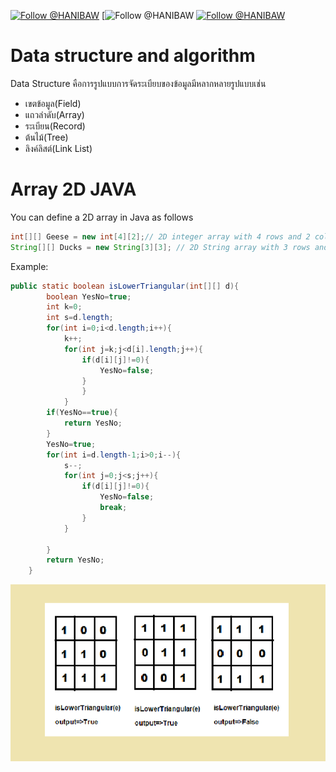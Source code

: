 [![Follow @HANIBAW](https://img.shields.io/github/followers/espadrine.svg?style=social&label=Follow)](https://www.instagram.com/?hl=th) 
[![Follow @HANIBAW](	https://img.shields.io/github/stars/badges/shields.svg?style=social&label=Stars)
[![Follow @HANIBAW](https://img.shields.io/github/followers/espadrine.svg?style=social&label=Follow)](https://www.instagram.com/?hl=th) 

# Data structure and algorithm
Data Structure คือการรูปแบบการจัดระเบียบของข้อมูลมีหลากหลายรูปแบบเช่น
* เขตข้อมูล(Field)
* แถวลำดับ(Array)
* ระเบียน(Record)
* ต้นไม้(Tree)
* ลิงค์ลิสต์(Link List) 

# Array 2D JAVA

You can define a 2D array in Java as follows 

```java
int[][] Geese = new int[4][2];// 2D integer array with 4 rows and 2 columns 
String[][] Ducks = new String[3][3]; // 2D String array with 3 rows and 3 columns
```
Example:
```java
public static boolean isLowerTriangular(int[][] d){
        boolean YesNo=true;
        int k=0;
        int s=d.length;
        for(int i=0;i<d.length;i++){
            k++;
            for(int j=k;j<d[i].length;j++){
                if(d[i][j]!=0){
                    YesNo=false;
                }
                }
            }
        if(YesNo==true){
            return YesNo;
        }
        YesNo=true;
        for(int i=d.length-1;i>0;i--){
            s--;
            for(int j=0;j<s;j++){
                if(d[i][j]!=0){
                    YesNo=false;
                    break;
                }
            }
            
        }
        return YesNo;
    }
```
![Example](https://github.com/hanza0041/Data-Structure-And-Algorithm-/blob/master/isLower.png "Example")
